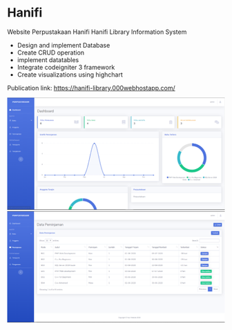 # Hanifi
 Website Perpustakaan Hanifi
Hanifi Library Information System
- Design and implement Database
- Create CRUD operation
- implement datatables
- Integrate codeigniter 3 framework
- Create visualizations using highchart

Publication link:
https://hanifi-library.000webhostapp.com/

![alt text](https://github.com/MuhammadRamzy-AR/Hanifi/blob/a36aaa0681468f39f1110e091cc3a8a219fa2280/SS_WEB.PNG?raw=true)
![alt text](https://github.com/MuhammadRamzy-AR/Hanifi/blob/a36aaa0681468f39f1110e091cc3a8a219fa2280/SS_WEB(1).PNG?raw=true)
